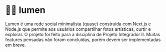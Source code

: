 # 📸✨ lumen

Lumen é uma rede social minimalista (quase) construída com Next.js e Node.js que permite aos usuários compartilhar fotos artísticas, curtir e explorar. O projeto foi feito para a disciplina de Projeto Integrador II. Muitas features pensadas não foram concluídas, porém devem ser implementadas em breve.

